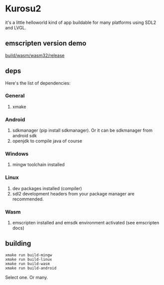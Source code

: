 # Kurosu2
it's a little helloworld kind of app
buildable for many platforms
using SDL2 and LVGL.

## emscripten version demo
[build/wasm/wasm32/release](https://mentalonigiri.github.io/kurosu2/build/wasm/wasm32/release/)

## deps
Here's the list of dependencies:

### General
1. xmake

### Android
1. sdkmanager (pip install sdkmanager). Or it can be sdkmanager from android sdk
1. openjdk to compile java of course

### Windows
1. mingw toolchain installed

### Linux
1. dev packages installed (compiler)
1. sdl2 development headers from your package manager are recommended.

### Wasm
1. emscripten installed and emsdk environment activated (see emscripten docs)

## building
```
xmake run build-mingw
xmake run build-linux
xmake run build-wasm
xmake run build-android
```
Select one. Or many.
